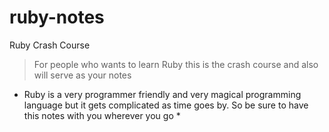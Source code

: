 # ruby-notes
Ruby Crash Course 


 > For people who wants to learn Ruby this is the crash course and also will serve as your notes

* Ruby is a very programmer friendly and very magical programming language but it gets complicated as time goes by. So be sure to have this notes with you wherever you go * 